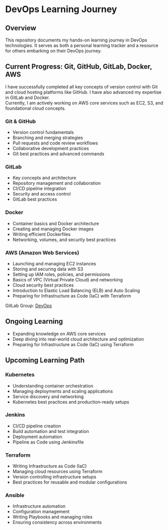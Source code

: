 # DevOps Learning Journey

## Overview
This repository documents my hands-on learning journey in DevOps technologies. It serves as both a personal learning tracker and a resource for others embarking on their DevOps journey.

## Current Progress: Git, GitHub, GitLab, Docker, AWS
I have successfully completed all key concepts of version control with Git and cloud hosting platforms like GitHub. I have also advanced my expertise in GitLab and Docker.  
Currently, I am actively working on AWS core services such as EC2, S3, and foundational cloud concepts.

### Git & GitHub
- Version control fundamentals
- Branching and merging strategies
- Pull requests and code review workflows
- Collaborative development practices
- Git best practices and advanced commands

### GitLab
- Key concepts and architecture
- Repository management and collaboration
- CI/CD pipeline integration
- Security and access control
- GitLab best practices

### Docker
- Container basics and Docker architecture
- Creating and managing Docker images
- Writing efficient Dockerfiles
- Networking, volumes, and security best practices

### AWS (Amazon Web Services)
- Launching and managing EC2 instances
- Storing and securing data with S3
- Setting up IAM roles, policies, and permissions
- Basics of VPC (Virtual Private Cloud) and networking
- Cloud security best practices
- Introduction to Elastic Load Balancing (ELB) and Auto Scaling
- Preparing for Infrastructure as Code (IaC) with Terraform

GitLab Group: [DevOps](https://gitlab.com/devops-journey25)

## Ongoing Learning

- Expanding knowledge on AWS core services
- Deep diving into real-world cloud architecture and optimization
- Preparing for Infrastructure as Code (IaC) using Terraform

## Upcoming Learning Path

### Kubernetes
- Understanding container orchestration
- Managing deployments and scaling applications
- Service discovery and networking
- Kubernetes best practices and production-ready setups

### Jenkins
- CI/CD pipeline creation
- Build automation and test integration
- Deployment automation
- Pipeline as Code using Jenkinsfile

### Terraform
- Writing Infrastructure as Code (IaC)
- Managing cloud resources using Terraform
- Version controlling infrastructure setups
- Best practices for reusable and modular configurations

### Ansible
- Infrastructure automation
- Configuration management
- Writing Playbooks and managing roles
- Ensuring consistency across environments
